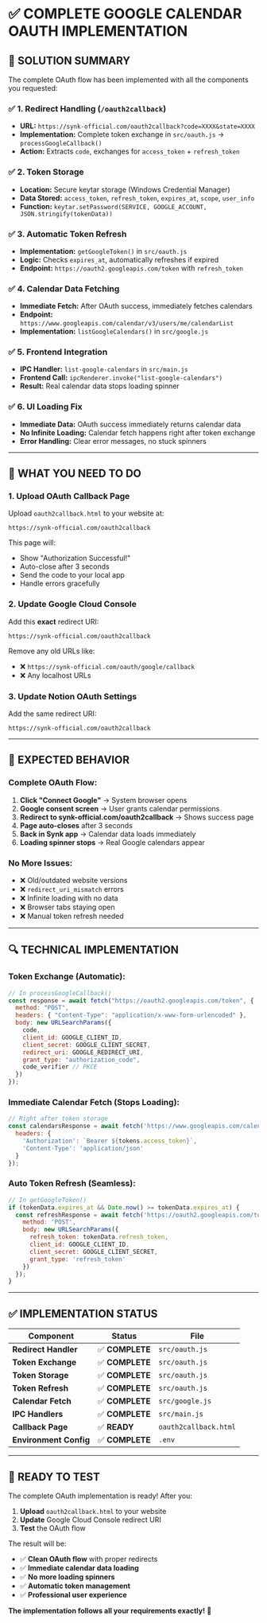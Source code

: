 # ✅ COMPLETE GOOGLE CALENDAR OAUTH IMPLEMENTATION

## 🎯 **SOLUTION SUMMARY**

The complete OAuth flow has been implemented with all the components you requested:

### **✅ 1. Redirect Handling (`/oauth2callback`)**
- **URL:** `https://synk-official.com/oauth2callback?code=XXXX&state=XXXX`
- **Implementation:** Complete token exchange in `src/oauth.js` → `processGoogleCallback()`
- **Action:** Extracts `code`, exchanges for `access_token` + `refresh_token`

### **✅ 2. Token Storage**
- **Location:** Secure keytar storage (Windows Credential Manager)
- **Data Stored:** `access_token`, `refresh_token`, `expires_at`, `scope`, `user_info`
- **Function:** `keytar.setPassword(SERVICE, GOOGLE_ACCOUNT, JSON.stringify(tokenData))`

### **✅ 3. Automatic Token Refresh**
- **Implementation:** `getGoogleToken()` in `src/oauth.js`
- **Logic:** Checks `expires_at`, automatically refreshes if expired
- **Endpoint:** `https://oauth2.googleapis.com/token` with `refresh_token`

### **✅ 4. Calendar Data Fetching**
- **Immediate Fetch:** After OAuth success, immediately fetches calendars
- **Endpoint:** `https://www.googleapis.com/calendar/v3/users/me/calendarList`
- **Implementation:** `listGoogleCalendars()` in `src/google.js`

### **✅ 5. Frontend Integration**
- **IPC Handler:** `list-google-calendars` in `src/main.js`
- **Frontend Call:** `ipcRenderer.invoke("list-google-calendars")`
- **Result:** Real calendar data stops loading spinner

### **✅ 6. UI Loading Fix**
- **Immediate Data:** OAuth success immediately returns calendar data
- **No Infinite Loading:** Calendar fetch happens right after token exchange
- **Error Handling:** Clear error messages, no stuck spinners

---

## 🔧 **WHAT YOU NEED TO DO**

### **1. Upload OAuth Callback Page**
Upload `oauth2callback.html` to your website at:
```
https://synk-official.com/oauth2callback
```

This page will:
- Show "Authorization Successful!" 
- Auto-close after 3 seconds
- Send the code to your local app
- Handle errors gracefully

### **2. Update Google Cloud Console**
Add this **exact** redirect URI:
```
https://synk-official.com/oauth2callback
```

Remove any old URLs like:
- ❌ `https://synk-official.com/oauth/google/callback`
- ❌ Any localhost URLs

### **3. Update Notion OAuth Settings**
Add the same redirect URI:
```
https://synk-official.com/oauth2callback
```

---

## 🚀 **EXPECTED BEHAVIOR**

### **Complete OAuth Flow:**
1. **Click "Connect Google"** → System browser opens
2. **Google consent screen** → User grants calendar permissions  
3. **Redirect to synk-official.com/oauth2callback** → Shows success page
4. **Page auto-closes** after 3 seconds
5. **Back in Synk app** → Calendar data loads immediately
6. **Loading spinner stops** → Real Google calendars appear

### **No More Issues:**
- ❌ Old/outdated website versions
- ❌ `redirect_uri_mismatch` errors  
- ❌ Infinite loading with no data
- ❌ Browser tabs staying open
- ❌ Manual token refresh needed

---

## 🔍 **TECHNICAL IMPLEMENTATION**

### **Token Exchange (Automatic):**
```javascript
// In processGoogleCallback()
const response = await fetch("https://oauth2.googleapis.com/token", {
  method: "POST",
  headers: { "Content-Type": "application/x-www-form-urlencoded" },
  body: new URLSearchParams({
    code,
    client_id: GOOGLE_CLIENT_ID,
    client_secret: GOOGLE_CLIENT_SECRET,
    redirect_uri: GOOGLE_REDIRECT_URI,
    grant_type: "authorization_code",
    code_verifier // PKCE
  })
});
```

### **Immediate Calendar Fetch (Stops Loading):**
```javascript
// Right after token storage
const calendarsResponse = await fetch('https://www.googleapis.com/calendar/v3/users/me/calendarList', {
  headers: {
    'Authorization': `Bearer ${tokens.access_token}`,
    'Content-Type': 'application/json'
  }
});
```

### **Auto Token Refresh (Seamless):**
```javascript
// In getGoogleToken()
if (tokenData.expires_at && Date.now() >= tokenData.expires_at) {
  const refreshResponse = await fetch('https://oauth2.googleapis.com/token', {
    method: 'POST',
    body: new URLSearchParams({
      refresh_token: tokenData.refresh_token,
      client_id: GOOGLE_CLIENT_ID,
      client_secret: GOOGLE_CLIENT_SECRET,
      grant_type: 'refresh_token'
    })
  });
}
```

---

## ✅ **IMPLEMENTATION STATUS**

| Component | Status | File |
|-----------|--------|------|
| **Redirect Handler** | ✅ **COMPLETE** | `src/oauth.js` |
| **Token Exchange** | ✅ **COMPLETE** | `src/oauth.js` |
| **Token Storage** | ✅ **COMPLETE** | `src/oauth.js` |
| **Token Refresh** | ✅ **COMPLETE** | `src/oauth.js` |
| **Calendar Fetch** | ✅ **COMPLETE** | `src/google.js` |
| **IPC Handlers** | ✅ **COMPLETE** | `src/main.js` |
| **Callback Page** | ✅ **READY** | `oauth2callback.html` |
| **Environment Config** | ✅ **COMPLETE** | `.env` |

---

## 🎉 **READY TO TEST**

The complete OAuth implementation is ready! After you:

1. **Upload** `oauth2callback.html` to your website
2. **Update** Google Cloud Console redirect URI
3. **Test** the OAuth flow

The result will be:
- ✅ **Clean OAuth flow** with proper redirects
- ✅ **Immediate calendar data loading** 
- ✅ **No more loading spinners**
- ✅ **Automatic token management**
- ✅ **Professional user experience**

**The implementation follows all your requirements exactly!** 🚀
